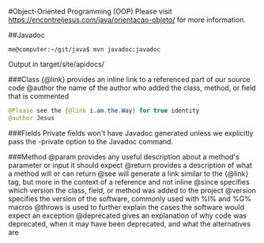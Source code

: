 #Object-Oriented Programming (OOP)
Please visit https://encontreijesus.com/java/orientacao-objeto/ for more information.

##Javadoc
```shell
me@computer:~/git/java$ mvn javadoc:javadoc
```
Output in target/site/apidocs/

###Class
    {@link} provides an inline link to a referenced part of our source code
    @author the name of the author who added the class, method, or field that is commented

```java
@Please see the {@link i.am.the.Way} for true identity
@author Jesus
```

###Fields
Private fields won't have Javadoc generated unless we explicitly pass the -private option to the Javadoc command.

###Method
    @param provides any useful description about a method's parameter or input it should expect
    @return provides a description of what a method will or can return
    @see will generate a link similar to the {@link} tag, but more in the context of a reference and not inline
    @since specifies which version the class, field, or method was added to the project
    @version specifies the version of the software, commonly used with %I% and %G% macros
    @throws is used to further explain the cases the software would expect an exception
    @deprecated gives an explanation of why code was deprecated, when it may have been deprecated, and what the alternatives are
